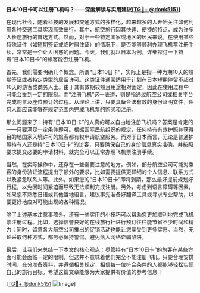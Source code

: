 **日本10日卡可以注册飞机吗？——深度解读与实用建议[[TG💪+ @donk5151](https://t.me/s/donk5151)]**

在现代社会，随着科技的发展和交通方式的多样化，越来越多的人开始关注如何利用各种交通工具实现高效出行。其中，航空旅行因其快速、便捷的特点，成为许多人长途旅行的首选方式。然而，对于一些特定国家或地区的居民来说，在使用某些特殊证件（如短期签证或临时居住证）的情况下，是否能够顺利办理飞机票注册手续，常常是一个让人困惑的问题。今天，我们就以日本为例，详细探讨一下持有“日本10日卡”的旅客能否注册飞机。

首先，我们需要明确几个概念。所谓“日本10日卡”，实际上是指一种为期10天的短期签证或者特定类型的居留许可。这类证件通常适用于计划在日本短期停留不超过10天的游客或商务人士。由于其有效期较短且用途相对固定，因此在使用过程中可能会受到一定的限制。而“注册飞机”这一表述，则是指通过航空公司或相关平台完成购票及座位预订的过程。从理论上讲，只要具备合法有效的身份证明文件，任何人都应该能够在规定范围内完成飞机票的购买和注册。

那么问题来了：持有“日本10日卡”的人真的可以自由地注册飞机吗？答案是肯定的——只要满足一定条件即可。根据国际民航组织的规定，任何持有有效护照并获得目的地国家入境许可的旅客都有权申请航空服务。而对于日本而言，无论是普通护照持有人还是持“日本10日卡”的访客，只要确保自己的身份信息真实准确，并按照要求提交必要的申请材料，就完全可以正常办理飞机票注册手续。

当然，在实际操作中，还存在一些需要注意的地方。例如，部分航空公司可能对乘客的身份验证流程提出了额外的要求，比如需要提供更详细的个人信息、联系方式以及紧急联系人等。此外，如果您的“日本10日卡”即将到期，那么最好提前规划好行程，以免因时间紧迫而导致无法顺利完成注册。另外，考虑到语言障碍等因素，如果您不熟悉日语或其他当地语言，建议事先准备好翻译工具或寻求专业帮助，以便更好地应对可能出现的各种情况。

除了上述基本注意事项外，还有一些实用的小技巧可以帮助您更加顺利地完成飞机票注册过程。比如，选择信誉良好的在线旅行社进行预订往往能节省不少时间和精力；同时，留意各大航空公司推出的促销活动也能让您享受到更多实惠。当然，无论采取何种方式，都务必保持警惕，避免落入网络诈骗陷阱。

最后，让我们来总结一下本文的核心观点：尽管持有“日本10日卡”的旅客在某些方面可能会面临一定的限制，但这并不意味着他们完全不能注册飞机。只要合理安排时间、充分准备资料，并遵循相关规定，相信每一位符合条件的人都能够轻松实现自己的旅行目标。希望这篇文章能够为大家提供有价值的参考信息！

[[TG💪+ @donk5151](https://t.me/s/donk5151) ![Image](https://i.postimg.cc/rwNCRYN7/Snipaste-2025-04-30-17-27-05.png)]